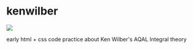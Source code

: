 # kenwilber

<img src="https://i.postimg.cc/y82wpWCL/Screen-Shot-2020-10-26-at-11-53-42-PM.png"></img>

early html + css code practice about Ken Wilber's AQAL Integral theory
